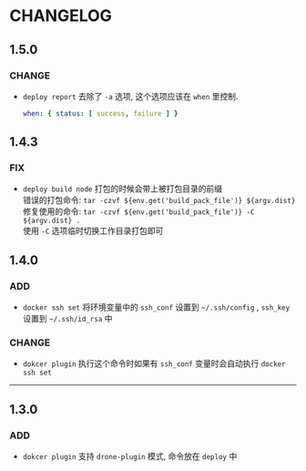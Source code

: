 # CHANGELOG

## 1.5.0

### CHANGE

- `deploy report` 去除了 `-a` 选项, 这个选项应该在 `when` 里控制.
  ```yaml
  when: { status: [ success, failure ] }
  ``` 

## 1.4.3

### FIX

- `deploy build node` 打包的时候会带上被打包目录的前缀    
  错误的打包命令: `tar -czvf ${env.get('build_pack_file')} ${argv.dist}`    
  修复使用的命令: `tar -czvf ${env.get('build_pack_file')} -C ${argv.dist} .`    
  使用 `-C` 选项临时切换工作目录打包即可

## 1.4.0

### ADD

- `docker ssh set` 将环境变量中的 `ssh_conf` 设置到 `~/.ssh/config` , `ssh_key` 设置到 `~/.ssh/id_rsa` 中

### CHANGE

- `dokcer plugin` 执行这个命令时如果有 `ssh_conf` 变量时会自动执行 `docker ssh set`

----

## 1.3.0

### ADD

- `dokcer plugin` 支持 `drone-plugin` 模式, 命令放在 `deploy` 中

